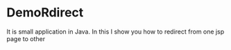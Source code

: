 # DemoRdirect
It is small application in Java.
In this I show you how to redirect from one jsp page to other
